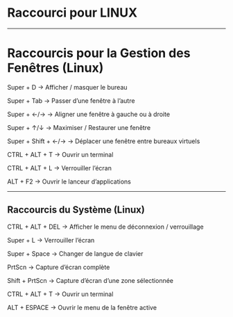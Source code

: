 # Raccourci pour LINUX

--- 

# Raccourcis pour la Gestion des Fenêtres (Linux)

Super + D        → Afficher / masquer le bureau

Super + Tab      → Passer d’une fenêtre à l’autre

Super + ←/→      → Aligner une fenêtre à gauche ou à droite

Super + ↑/↓      → Maximiser / Restaurer une fenêtre

Super + Shift + ←/→ → Déplacer une fenêtre entre bureaux virtuels

CTRL + ALT + T   → Ouvrir un terminal

CTRL + ALT + L   → Verrouiller l’écran

ALT + F2         → Ouvrir le lanceur d’applications

---

## Raccourcis du Système (Linux)

CTRL + ALT + DEL → Afficher le menu de déconnexion / verrouillage

Super + L        → Verrouiller l’écran

Super + Space    → Changer de langue de clavier

PrtScn           → Capture d’écran complète

Shift + PrtScn   → Capture d’écran d’une zone sélectionnée

CTRL + ALT + T   → Ouvrir un terminal

ALT + ESPACE     → Ouvrir le menu de la fenêtre active